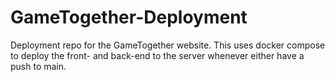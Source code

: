 # GameTogether-Deployment

Deployment repo for the GameTogether website. This uses docker compose to deploy the front- and back-end to the server whenever either have a push to main.